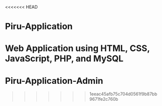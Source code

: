 <<<<<<< HEAD
# Piru-Application
Web Application using HTML, CSS, JavaScript, PHP, and MySQL
=======
# Piru-Application-Admin
>>>>>>> 1eeac45afb75c704d0561f9b87bb9671fe2c760b
